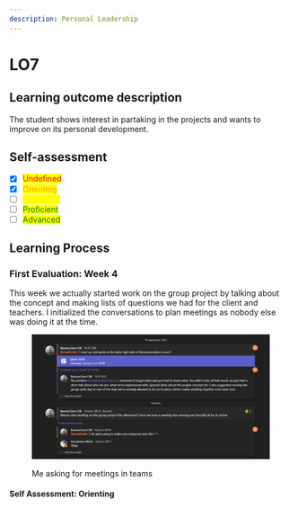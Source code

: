 ```yaml
---
description: Personal Leadership
---
```


# LO7

## Learning outcome description

The student shows interest in partaking in the projects and wants to improve on its personal development.

## Self-assessment

* [x] <mark style="color:red;">Undefined</mark>
* [x] <mark style="color:orange;">Orienting</mark>
* [ ] <mark style="color:yellow;">Beginning</mark>
* [ ] <mark style="color:green;">Proficient</mark>
* [ ] <mark style="color:green;">Advanced</mark>

## Learning Process

### First Evaluation: Week 4

This week we actually started work on the group project by talking about the concept and making lists of questions we had for the client and teachers. I initialized the conversations to plan meetings as nobody else was doing it at the time.

<figure><img src="../.gitbook/assets/image (2).png" alt=""><figcaption><p>Me asking for meetings in teams</p></figcaption></figure>

#### Self Assessment: Orienting
